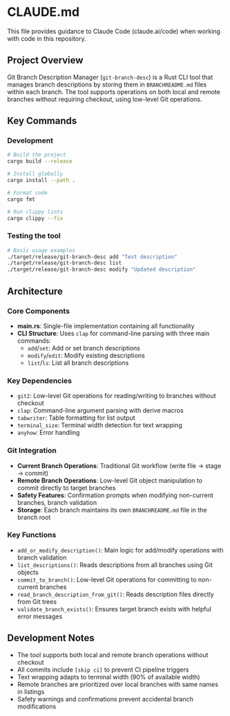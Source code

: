 # CLAUDE.md

This file provides guidance to Claude Code (claude.ai/code) when working with code in this repository.

## Project Overview

Git Branch Description Manager (`git-branch-desc`) is a Rust CLI tool that manages branch descriptions by storing them in `BRANCHREADME.md` files within each branch. The tool supports operations on both local and remote branches without requiring checkout, using low-level Git operations.

## Key Commands

### Development
```bash
# Build the project
cargo build --release

# Install globally
cargo install --path .

# Format code
cargo fmt

# Run clippy lints
cargo clippy --fix
```

### Testing the tool
```bash
# Basic usage examples
./target/release/git-branch-desc add "Test description"
./target/release/git-branch-desc list
./target/release/git-branch-desc modify "Updated description"
```

## Architecture

### Core Components
- **main.rs**: Single-file implementation containing all functionality
- **CLI Structure**: Uses `clap` for command-line parsing with three main commands:
  - `add`/`set`: Add or set branch descriptions
  - `modify`/`edit`: Modify existing descriptions  
  - `list`/`ls`: List all branch descriptions

### Key Dependencies
- `git2`: Low-level Git operations for reading/writing to branches without checkout
- `clap`: Command-line argument parsing with derive macros
- `tabwriter`: Table formatting for list output
- `terminal_size`: Terminal width detection for text wrapping
- `anyhow`: Error handling

### Git Integration
- **Current Branch Operations**: Traditional Git workflow (write file → stage → commit)
- **Remote Branch Operations**: Low-level Git object manipulation to commit directly to target branches
- **Safety Features**: Confirmation prompts when modifying non-current branches, branch validation
- **Storage**: Each branch maintains its own `BRANCHREADME.md` file in the branch root

### Key Functions
- `add_or_modify_description()`: Main logic for add/modify operations with branch validation
- `list_descriptions()`: Reads descriptions from all branches using Git objects
- `commit_to_branch()`: Low-level Git operations for committing to non-current branches
- `read_branch_description_from_git()`: Reads description files directly from Git trees
- `validate_branch_exists()`: Ensures target branch exists with helpful error messages

## Development Notes

- The tool supports both local and remote branch operations without checkout
- All commits include `[skip ci]` to prevent CI pipeline triggers
- Text wrapping adapts to terminal width (90% of available width)
- Remote branches are prioritized over local branches with same names in listings
- Safety warnings and confirmations prevent accidental branch modifications